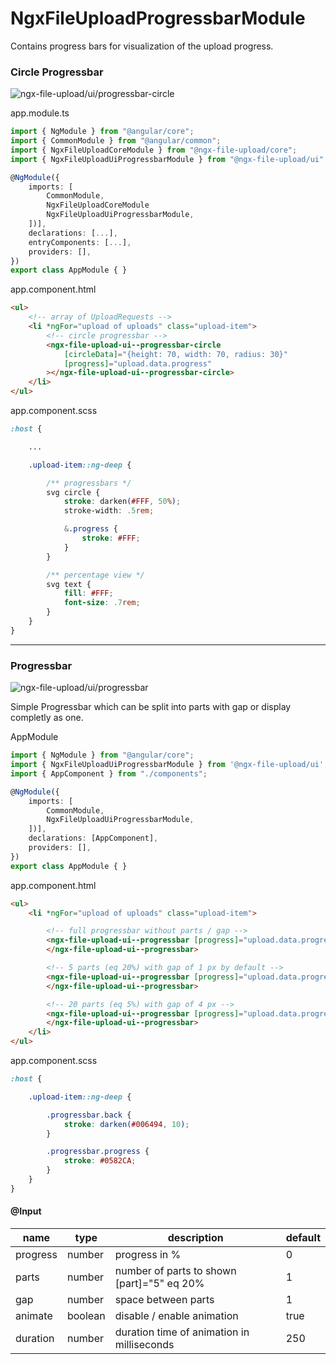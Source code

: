 # NgxFileUploadProgressbarModule

Contains progress bars for visualization of the upload progress.

### Circle Progressbar

![ngx-file-upload/ui/progressbar-circle](https://raw.githubusercontent.com/r-hannuschka/ngx-fileupload/master/docs/bin/progressbar-circle.png)


app.module.ts

```ts
import { NgModule } from "@angular/core";
import { CommonModule } from "@angular/common";
import { NgxFileUploadCoreModule } from "@ngx-file-upload/core";
import { NgxFileUploadUiProgressbarModule } from "@ngx-file-upload/ui";

@NgModule({
    imports: [
        CommonModule,
        NgxFileUploadCoreModule
        NgxFileUploadUiProgressbarModule,
    ])],
    declarations: [...],
    entryComponents: [...],
    providers: [],
})
export class AppModule { }
```

app.component.html

```html
<ul>
    <!-- array of UploadRequests -->
    <li *ngFor="upload of uploads" class="upload-item">
        <!-- circle progressbar -->
        <ngx-file-upload-ui--progressbar-circle
            [circleData]="{height: 70, width: 70, radius: 30}"
            [progress]="upload.data.progress"
        ></ngx-file-upload-ui--progressbar-circle>
    </li>
</ul>
```

app.component.scss

```css
:host {

    ...

    .upload-item::ng-deep {

        /** progressbars */
        svg circle {
            stroke: darken(#FFF, 50%);
            stroke-width: .5rem;

            &.progress {
                stroke: #FFF;
            }
        }

        /** percentage view */
        svg text {
            fill: #FFF;
            font-size: .7rem;
        }
    }
}
```

---

### Progressbar

![ngx-file-upload/ui/progressbar](https://raw.githubusercontent.com/r-hannuschka/ngx-fileupload/master/docs/bin/progressbar.png)

Simple Progressbar which can be split into parts with gap or display completly as one.

AppModule

```ts
import { NgModule } from "@angular/core";
import { NgxFileUploadUiProgressbarModule } from '@ngx-file-upload/ui';
import { AppComponent } from "./components";

@NgModule({
    imports: [
        CommonModule,
        NgxFileUploadUiProgressbarModule,
    ])],
    declarations: [AppComponent],
    providers: [],
})
export class AppModule { }
```

app.component.html

```html
<ul>
    <li *ngFor="upload of uploads" class="upload-item">

        <!-- full progressbar without parts / gap -->
        <ngx-file-upload-ui--progressbar [progress]="upload.data.progress">
        </ngx-file-upload-ui--progressbar>

        <!-- 5 parts (eq 20%) with gap of 1 px by default -->
        <ngx-file-upload-ui--progressbar [progress]="upload.data.progress" [parts]="5">
        </ngx-file-upload-ui--progressbar>

        <!-- 20 parts (eq 5%) with gap of 4 px -->
        <ngx-file-upload-ui--progressbar [progress]="upload.data.progress" [parts]="20" [gap]="4">
        </ngx-file-upload-ui--progressbar>
    </li>
</ul>
```
app.component.scss

```scss
:host {

    .upload-item::ng-deep {

        .progressbar.back {
            stroke: darken(#006494, 10);
        }

        .progressbar.progress {
            stroke: #0582CA;
        }
    }
}
```

#### @Input

| name | type | description | default |
|---|---|---|---|
| progress | number | progress in % | 0 |
| parts | number | number of parts to shown [part]="5" eq 20% | 1 |
| gap | number | space between parts | 1 |
| animate | boolean | disable / enable animation | true |
| duration | number | duration time of animation in milliseconds | 250 |
